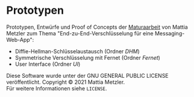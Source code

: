# Prototypen
Prototypen, Entwürfe und Proof of Concepts der [Maturaarbeit](https://github.com/MaGaMe19/Maturaarbeit/blob/master/End-zu-End-Verschl%C3%BCsselung_Mattia_Metzler.pdf) von Mattia Metzler zum Thema "End-zu-End-Verschlüsselung für eine Messaging-Web-App":
- Diffie-Hellman-Schlüsselaustausch (Ordner _DHM_)
- Symmetrische Verschlüsselung mit Fernet (Ordner _Fernet_)
- User Interface (Ordner _UI_)

Diese Software wurde unter der GNU GENERAL PUBLIC LICENSE veröffentlicht. Copyright &copy; 2021 Mattia Metzler.  
Für weitere Informationen siehe `LICENSE`.
